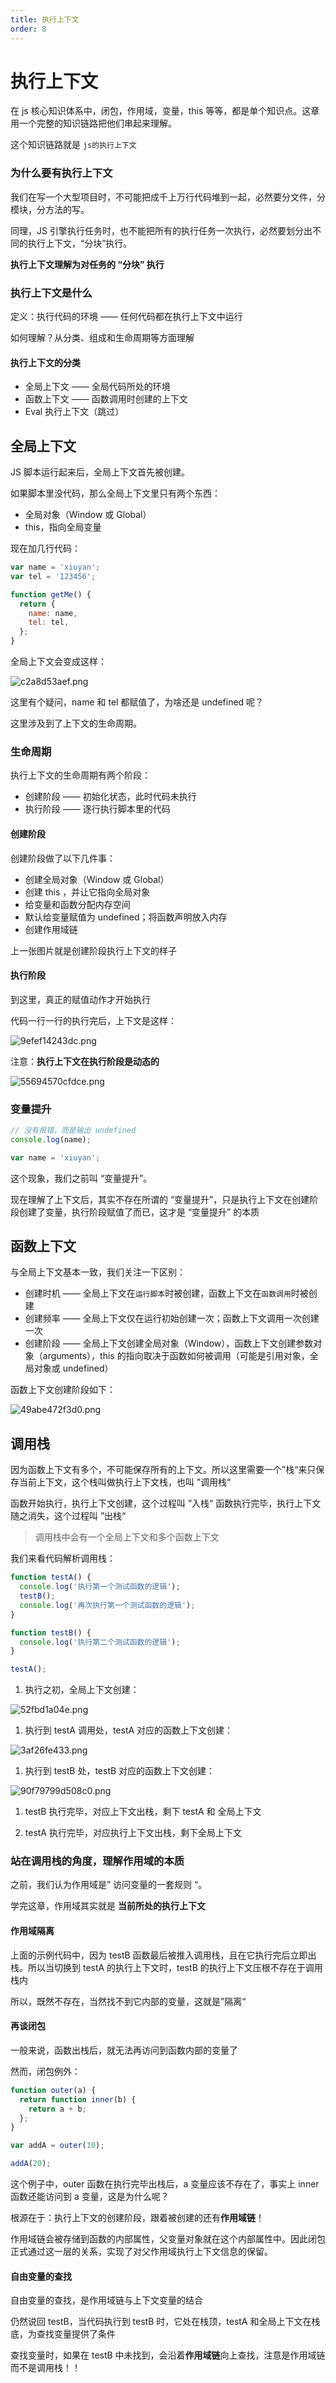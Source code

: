 ```yaml
---
title: 执行上下文
order: 8
---
```


# 执行上下文

在 js 核心知识体系中，闭包，作用域，变量，this 等等，都是单个知识点。这章用一个完整的知识链路把他们串起来理解。

这个知识链路就是 `js的执行上下文`

### 为什么要有执行上下文

我们在写一个大型项目时，不可能把成千上万行代码堆到一起，必然要分文件，分模块，分方法的写。

同理，JS 引擎执行任务时，也不能把所有的执行任务一次执行，必然要划分出不同的执行上下文，“分块”执行。

**执行上下文理解为对任务的 “分块” 执行**

### 执行上下文是什么

定义：执行代码的环境 —— 任何代码都在执行上下文中运行

如何理解？从分类、组成和生命周期等方面理解

#### 执行上下文的分类

- 全局上下文 —— 全局代码所处的环境
- 函数上下文 —— 函数调用时创建的上下文
- Eval 执行上下文（跳过）

## 全局上下文

JS 脚本运行起来后，全局上下文首先被创建。

如果脚本里没代码，那么全局上下文里只有两个东西：

- 全局对象（Window 或 Global）
- this，指向全局变量

现在加几行代码：

```javascript
var name = 'xiuyan';
var tel = '123456';

function getMe() {
  return {
    name: name,
    tel: tel,
  };
}
```

全局上下文会变成这样：

![c2a8d53aef.png](../image/5E5282A7-39F4-4D8A-B4E0-51C9B827C3CC.png)

这里有个疑问，name 和 tel 都赋值了，为啥还是 undefined 呢？

这里涉及到了上下文的生命周期。

### 生命周期

执行上下文的生命周期有两个阶段：

- 创建阶段 —— 初始化状态，此时代码未执行
- 执行阶段 —— 逐行执行脚本里的代码

#### 创建阶段

创建阶段做了以下几件事：

- 创建全局对象（Window 或 Global）
- 创建 this ，并让它指向全局对象
- 给变量和函数分配内存空间
- 默认给变量赋值为 undefined；将函数声明放入内存
- 创建作用域链

上一张图片就是创建阶段执行上下文的样子

#### 执行阶段

到这里，真正的赋值动作才开始执行

代码一行一行的执行完后，上下文是这样：

![9efef14243dc.png](../image/C591FA18-FFDF-40B8-848A-68E1A034B845.png)

注意：**执行上下文在执行阶段是动态的**

![55694570cfdce.png](../image/F20F5EB3-4955-4A02-8F79-5CAF12184091.png)

### 变量提升

```javascript
// 没有报错，而是输出 undefined
console.log(name);

var name = 'xiuyan';
```

这个现象，我们之前叫 “变量提升”。

现在理解了上下文后，其实不存在所谓的 “变量提升”，只是执行上下文在创建阶段创建了变量，执行阶段赋值了而已，这才是 “变量提升” 的本质

## 函数上下文

与全局上下文基本一致，我们关注一下区别：

- 创建时机 —— 全局上下文在`运行脚本`时被创建，函数上下文在`函数调用`时被创建
- 创建频率 —— 全局上下文仅在运行初始创建一次；函数上下文调用一次创建一次
- 创建阶段 —— 全局上下文创建全局对象（Window），函数上下文创建参数对象（arguments），this 的指向取决于函数如何被调用（可能是引用对象，全局对象或 undefined）

函数上下文创建阶段如下：

![49abe472f3d0.png](../image/A44186B1-EC75-4A99-8999-C6633A7CB9C3.png)

## 调用栈

因为函数上下文有多个，不可能保存所有的上下文。所以这里需要一个”栈“来只保存当前上下文，这个栈叫做执行上下文栈，也叫 ”调用栈“

函数开始执行，执行上下文创建，这个过程叫 ”入栈“ 函数执行完毕，执行上下文随之消失，这个过程叫 ”出栈“

> 调用栈中会有一个全局上下文和多个函数上下文

我们来看代码解析调用栈：

```javascript
function testA() {
  console.log('执行第一个测试函数的逻辑');
  testB();
  console.log('再次执行第一个测试函数的逻辑');
}

function testB() {
  console.log('执行第二个测试函数的逻辑');
}

testA();
```

1. 执行之初，全局上下文创建：

![52fbd1a04e.png](../image/9F28F1F1-8363-457B-B0E6-B92214CE1ADA.png)

1. 执行到 testA 调用处，testA 对应的函数上下文创建：

![3af26fe433.png](../image/D263EF1C-E494-4D40-8A0E-50842ECEB87C.png)

1. 执行到 testB 处，testB 对应的函数上下文创建：

![90f79799d508c0.png](../image/26B80A7F-AE29-4CC7-B188-98B3F9172302.png)

1. testB 执行完毕，对应上下文出栈，剩下 testA 和 全局上下文

2. testA 执行完毕，对应执行上下文出栈，剩下全局上下文

### 站在调用栈的角度，理解作用域的本质

之前，我们认为作用域是” 访问变量的一套规则 “。

学完这章，作用域其实就是 **当前所处的执行上下文**

#### 作用域隔离

上面的示例代码中，因为 testB 函数最后被推入调用栈，且在它执行完后立即出栈。所以当切换到 testA 的执行上下文时，testB 的执行上下文压根不存在于调用栈内

所以，既然不存在，当然找不到它内部的变量，这就是”隔离“

#### 再谈闭包

一般来说，函数出栈后，就无法再访问到函数内部的变量了

然而，闭包例外：

```javascript
function outer(a) {
  return function inner(b) {
    return a + b;
  };
}

var addA = outer(10);

addA(20);
```

这个例子中，outer 函数在执行完毕出栈后，a 变量应该不存在了，事实上 inner 函数还能访问到 a 变量，这是为什么呢？

根源在于：执行上下文的创建阶段，跟着被创建的还有**作用域链**！

作用域链会被存储到函数的内部属性，父变量对象就在这个内部属性中。因此闭包正式通过这一层的关系，实现了对父作用域执行上下文信息的保留。

#### 自由变量的查找

自由变量的查找，是作用域链与上下文变量的结合

仍然说回 testB，当代码执行到 testB 时，它处在栈顶，testA 和全局上下文在栈底，为查找变量提供了条件

查找变量时，如果在 testB 中未找到，会沿着**作用域链**向上查找，注意是作用域链而不是调用栈！！
